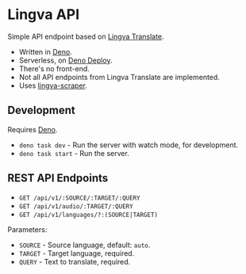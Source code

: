 # Lingva API

Simple API endpoint based on [Lingva Translate](https://github.com/thedaviddelta/lingva-translate).

- Written in [Deno](https://deno.com/).
- Serverless, on [Deno Deploy](https://deno.com/deploy).
- There's no front-end.
- Not all API endpoints from Lingva Translate are implemented.
- Uses [lingva-scraper](https://github.com/thedaviddelta/lingva-scraper).

## Development

Requires [Deno](https://deno.com/).

- `deno task dev` - Run the server with watch mode, for development.
- `deno task start` - Run the server.

## REST API Endpoints

- `GET /api/v1/:SOURCE/:TARGET/:QUERY`
- `GET /api/v1/audio/:TARGET/:QUERY`
- `GET /api/v1/languages/?:(SOURCE|TARGET)`

Parameters:
- `SOURCE` - Source language, default: `auto`.
- `TARGET` - Target language, required.
- `QUERY` - Text to translate, required.